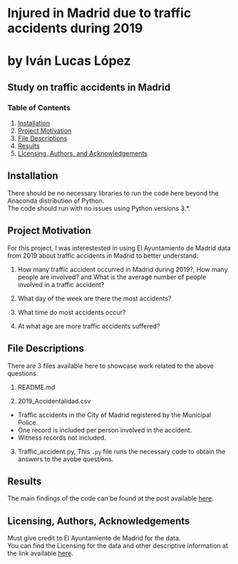 # Injured in Madrid due to traffic accidents during 2019

# by Iván Lucas López


## Study on traffic accidents in Madrid

### Table of Contents

1. [Installation](#installation)
2. [Project Motivation](#motivation)
3. [File Descriptions](#files)
4. [Results](#results)
5. [Licensing, Authors, and Acknowledgements](#licensing)

## Installation <a name="installation"></a>

There should be no necessary libraries to run the code here beyond the Anaconda distribution of Python.  
The code should run with no issues using Python versions 3.*.

## Project Motivation<a name="motivation"></a>

For this project, I was interestested in using El Ayuntamiento de Madrid data from 2019 about traffic accidents in Madrid to better understand:

1. How many traffic accident occurred in Madrid during 2019?, 
  How many people are involved? and 
  What is the average number of people involved in a traffic accident?
  
2. What day of the week are there the most accidents?

3. What time do most accidents occur?

4. At what age are more traffic accidents suffered?

## File Descriptions <a name="files"></a>

There are 3 files available here to showcase work related to the above questions.  
1. README.md

2. 2019_Accidentalidad.csv
  - Traffic accidents in the City of Madrid registered by the Municipal Police.
  - One record is included per person involved in the accident.
  - Witness records not included.
  
3. Traffic_accident.py, This `.py` file runs the necessary code to obtain the answers to the avobe questions.

## Results<a name="results"></a>

The main findings of the code can be found at the post available [here](https://medium.com/@josh_2774/how-do-you-become-a-developer-5ef1c1c68711).

## Licensing, Authors, Acknowledgements<a name="licensing"></a>

Must give credit to El Ayuntamiento de Madrid for the data.  
You can find the Licensing for the data and other descriptive information at the link available [here](https://datos.madrid.es/portal/site/egob/menuitem.c05c1f754a33a9fbe4b2e4b284f1a5a0/?vgnextoid=7c2843010d9c3610VgnVCM2000001f4a900aRCRD&vgnextchannel=374512b9ace9f310VgnVCM100000171f5a0aRCRD&vgnextfmt=default).
